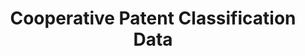 ---
bigquery: https://console.cloud.google.com/bigquery?p=patents-public-data&d=cpc&page=dataset
citation: '“Cooperative Patent Classification” by the EPO and USPTO, for public use. '
contributors: EPO, USPTO
cost: None
description: Cooperative Patent Classification Data contains the scheme and definitions
  of the Cooperative Patent Classification system for classifying patent documents.
  The CPC is the result of a partnership between the EPO and the USPTO in their joint
  effort to develop a common, internationally compatible classification system for
  technical documents, in particular patent publications, which will be used by both
  offices in the patent granting process
documentation: https://www.cooperativepatentclassification.org/cpcSchemeAndDefinitions
last_edit: 04/10/2022, 07:40:32
location: https://www.cooperativepatentclassification.org/index
maintained_by: USPTO, EPO
schema_fields:
- dateRevised
- limiting_references
- titleFull
- limitingReferences
- synonyms
- additional_only
- glossary
- level
- application_references
- informative_references
- breakdown_code
- parents
- childGroups
- title_part
- not_allocatable
- date_revised
- notAllocatable
- informativeReferences
- status
- children
- titlePart
- residual_references
- applicationReferences
- symbol
- title_full
- ipc_concordant
- breakdownCode
- ipcConcordant
- definition
- sizeCache
- residualReferences
- child_groups
shortname: cooperative_patent_classification
tags:
- patents
- science
title: Cooperative Patent Classification Data
uuid: 984374a7-16e9-4b35-9445-458daceb01bf
---